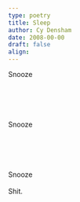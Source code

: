 ```yaml
---
type: poetry
title: Sleep
author: Cy Densham
date: 2008-00-00
draft: false
align: 
---
```


Snooze\
\
\
\
\
\
Snooze\
\
\
\
\
\
Snooze\
\
Shit.
